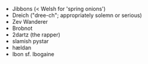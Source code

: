 - Jibbons (< Welsh for 'spring onions')
- Dreich ("dree-ch"; appropriately solemn or serious)
- Zev Wanderer
- Brobnot
- 2dartz (the rapper)
- slamish pystar
- hældan
- Ibon sf. Ibogaine